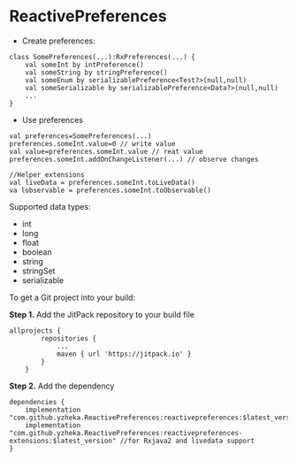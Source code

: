 # ReactivePreferences

* Create preferences:
```
class SomePreferences(...):RxPreferences(...) {
    val someInt by intPreference()
    val someString by stringPreference()
    val someEnum by serializablePreference<Test?>(null,null)
    val someSerializable by serializablePreference<Data?>(null,null)
    ...
}
```
* Use preferences
```
val preferences=SomePreferences(...)
preferences.someInt.value=0 // write value
val value=preferences.someInt.value // reat value
preferences.someInt.addOnChangeListener(...) // observe changes

//Helper extensions
val liveData = preferences.someInt.toLiveData()
va lobservable = preferences.someInt.toObservable()
```
Supported data types:
* int
* long
* float
* boolean
* string
* stringSet
* serializable

To get a Git project into your build:

**Step 1.** Add the JitPack repository to your build file
```
allprojects {
		repositories {
			...
			maven { url 'https://jitpack.io' }
		}
	}
```
**Step 2.** Add the dependency
```
dependencies {
	implementation "com.github.yzheka.ReactivePreferences:reactivepreferences:$latest_version"
	implementation "com.github.yzheka.ReactivePreferences:reactivepreferences-extensions:$latest_version" //for Rxjava2 and livedata support
}
```
